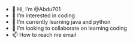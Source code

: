- 👋 Hi, I’m @Abdu701
- 👀 I’m interested in coding
- 🌱 I’m currently learning java and python
- 💞️ I’m looking to collaborate on learning coding
- 📫 How to reach me email
<!---
Abdu701/Abdu701 is a ✨ special ✨ repository because its `README.md` (this file) appears on your GitHub profile.
You can click the Preview link to take a look at your changes.
--->
